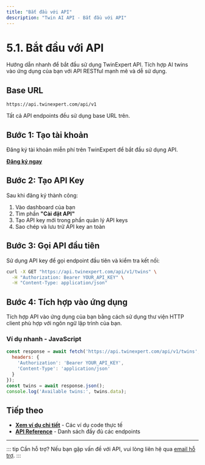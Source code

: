 ```yaml
---
title: "Bắt đầu với API"
description: "Twin AI API - Bắt đầu với API"
---
```


# 5.1. Bắt đầu với API

Hướng dẫn nhanh để bắt đầu sử dụng TwinExpert API. Tích hợp AI twins vào ứng dụng của bạn với API RESTful mạnh mẽ và dễ sử dụng.

## Base URL

```
https://api.twinexpert.com/api/v1
```

Tất cả API endpoints đều sử dụng base URL trên.

## Bước 1: Tạo tài khoản

Đăng ký tài khoản miễn phí trên TwinExpert để bắt đầu sử dụng API.

[**Đăng ký ngay**](https://twinexpert.com/auth/register)

## Bước 2: Tạo API Key

Sau khi đăng ký thành công:

1. Vào dashboard của bạn
2. Tìm phần **"Cài đặt API"** 
3. Tạo API key mới trong phần quản lý API keys
4. Sao chép và lưu trữ API key an toàn

## Bước 3: Gọi API đầu tiên

Sử dụng API key để gọi endpoint đầu tiên và kiểm tra kết nối:

```bash
curl -X GET "https://api.twinexpert.com/api/v1/twins" \
  -H "Authorization: Bearer YOUR_API_KEY" \
  -H "Content-Type: application/json"
```

## Bước 4: Tích hợp vào ứng dụng

Tích hợp API vào ứng dụng của bạn bằng cách sử dụng thư viện HTTP client phù hợp với ngôn ngữ lập trình của bạn.

### Ví dụ nhanh - JavaScript

```javascript
const response = await fetch('https://api.twinexpert.com/api/v1/twins', {
  headers: {
    'Authorization': 'Bearer YOUR_API_KEY',
    'Content-Type': 'application/json'
  }
});
const twins = await response.json();
console.log('Available twins:', twins.data);
```

## Tiếp theo

- [**Xem ví dụ chi tiết**](/api/examples) - Các ví dụ code thực tế
- [**API Reference**](/api/endpoints) - Danh sách đầy đủ các endpoints


---

::: tip Cần hỗ trợ?
Nếu bạn gặp vấn đề với API, vui lòng liên hệ qua [email hỗ trợ](mailto:agent.twinai@gmail.com).
:::
